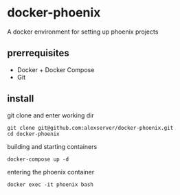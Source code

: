 # docker-phoenix
A docker environment for setting up phoenix projects

## prerrequisites

- Docker + Docker Compose
- Git

## install

git clone and enter working dir
```
git clone git@github.com:alexserver/docker-phoenix.git
cd docker-phoenix
```

building and starting containers
```
docker-compose up -d
```

entering the phoenix container
```
docker exec -it phoenix bash
```